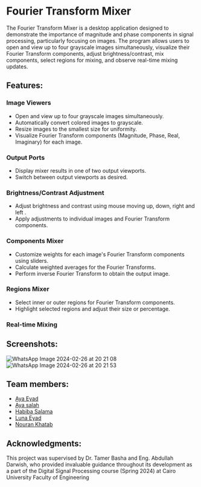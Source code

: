 # Fourier Transform Mixer
The Fourier Transform Mixer is a desktop application designed to demonstrate the importance of magnitude and phase components in signal processing, particularly focusing on images. The program allows users to open and view up to four grayscale images simultaneously, visualize their Fourier Transform components, adjust brightness/contrast, mix components, select regions for mixing, and observe real-time mixing updates.

## Features:

### Image Viewers
- Open and view up to four grayscale images simultaneously.
- Automatically convert colored images to grayscale.
- Resize images to the smallest size for uniformity.
- Visualize Fourier Transform components (Magnitude, Phase, Real, Imaginary) for each image.
### Output Ports
- Display mixer results in one of two output viewports.
- Switch between output viewports as desired.
### Brightness/Contrast Adjustment
- Adjust brightness and contrast using mouse moving up, down, right and left .
- Apply adjustments to individual images and Fourier Transform components.
### Components Mixer
- Customize weights for each image's Fourier Transform components using sliders.
- Calculate weighted averages for the Fourier Transforms.
- Perform inverse Fourier Transform to obtain the output image.
### Regions Mixer
- Select inner or outer regions for Fourier Transform components.
- Highlight selected regions and adjust their size or percentage.
### Real-time Mixing

## Screenshots:
![WhatsApp Image 2024-02-26 at 20 21 08](https://github.com/HabibaSroor/task4/assets/103345380/8b1426c4-ecac-4350-b463-990a9c2f7424)
![WhatsApp Image 2024-02-26 at 20 21 53](https://github.com/HabibaSroor/task4/assets/103345380/ad4087f7-2bd4-411b-8bfa-0a5babf901d9)
## Team members:
- [Aya Eyad](https://github.com/Ayamachii)
- [Aya salah](https://github.com/AyaSalahrekaby)
- [Habiba Salama](https://github.com/HabibaSroor)
- [Luna Eyad](https://github.com/LunaEyad)
- [Nouran Khatab](https://github.com/nouran-19)

## Acknowledgments:
This project was supervised by Dr. Tamer Basha and Eng. Abdullah Darwish, who provided invaluable guidance throughout its development as a part of the Digital Signal Processing course (Spring 2024) at Cairo University Faculty of Engineering
